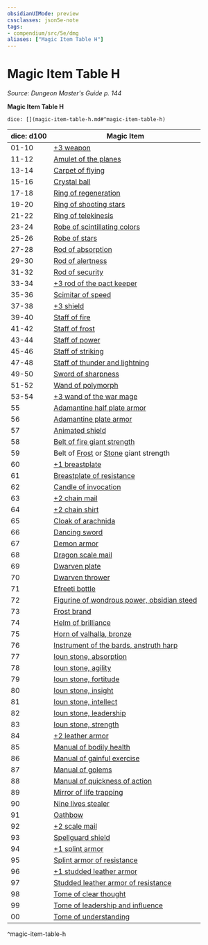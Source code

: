 ```yaml
---
obsidianUIMode: preview
cssclasses: json5e-note
tags:
- compendium/src/5e/dmg
aliases: ["Magic Item Table H"]
---
```

# Magic Item Table H
*Source: Dungeon Master's Guide p. 144* 

**Magic Item Table H**

`dice: [](magic-item-table-h.md#^magic-item-table-h)`

| dice: d100 | Magic Item |
|------------|------------|
| 01-10 | [+3 weapon](2-Mechanics/CLI/items/3-weapon.md) |
| 11-12 | [Amulet of the planes](2-Mechanics/CLI/items/amulet-of-the-planes.md) |
| 13-14 | [Carpet of flying](2-Mechanics/CLI/items/carpet-of-flying-dmg.md) |
| 15-16 | [Crystal ball](2-Mechanics/CLI/items/crystal-ball.md) |
| 17-18 | [Ring of regeneration](2-Mechanics/CLI/items/ring-of-regeneration.md) |
| 19-20 | [Ring of shooting stars](2-Mechanics/CLI/items/ring-of-shooting-stars.md) |
| 21-22 | [Ring of telekinesis](2-Mechanics/CLI/items/ring-of-telekinesis.md) |
| 23-24 | [Robe of scintillating colors](2-Mechanics/CLI/items/robe-of-scintillating-colors.md) |
| 25-26 | [Robe of stars](2-Mechanics/CLI/items/robe-of-stars.md) |
| 27-28 | [Rod of absorption](2-Mechanics/CLI/items/rod-of-absorption.md) |
| 29-30 | [Rod of alertness](2-Mechanics/CLI/items/rod-of-alertness.md) |
| 31-32 | [Rod of security](2-Mechanics/CLI/items/rod-of-security.md) |
| 33-34 | [+3 rod of the pact keeper](2-Mechanics/CLI/items/3-rod-of-the-pact-keeper.md) |
| 35-36 | [Scimitar of speed](2-Mechanics/CLI/items/scimitar-of-speed.md) |
| 37-38 | [+3 shield](2-Mechanics/CLI/items/3-shield.md) |
| 39-40 | [Staff of fire](2-Mechanics/CLI/items/staff-of-fire.md) |
| 41-42 | [Staff of frost](2-Mechanics/CLI/items/staff-of-frost.md) |
| 43-44 | [Staff of power](2-Mechanics/CLI/items/staff-of-power.md) |
| 45-46 | [Staff of striking](2-Mechanics/CLI/items/staff-of-striking.md) |
| 47-48 | [Staff of thunder and lightning](2-Mechanics/CLI/items/staff-of-thunder-and-lightning.md) |
| 49-50 | [Sword of sharpness](2-Mechanics/CLI/items/sword-of-sharpness.md) |
| 51-52 | [Wand of polymorph](2-Mechanics/CLI/items/wand-of-polymorph.md) |
| 53-54 | [+3 wand of the war mage](2-Mechanics/CLI/items/3-wand-of-the-war-mage.md) |
| 55 | [Adamantine half plate armor](2-Mechanics/CLI/items/adamantine-armor.md) |
| 56 | [Adamantine plate armor](2-Mechanics/CLI/items/adamantine-armor.md) |
| 57 | [Animated shield](2-Mechanics/CLI/items/animated-shield.md) |
| 58 | [Belt of fire giant strength](2-Mechanics/CLI/items/belt-of-fire-giant-strength.md) |
| 59 | Belt of [Frost](2-Mechanics/CLI/items/belt-of-frost-giant-strength.md) or [Stone](2-Mechanics/CLI/items/belt-of-stone-giant-strength.md) giant strength |
| 60 | [+1 breastplate](2-Mechanics/CLI/items/1-armor.md) |
| 61 | [Breastplate of resistance](2-Mechanics/CLI/items/armor-of-resistance-dmg.md) |
| 62 | [Candle of invocation](2-Mechanics/CLI/items/candle-of-invocation.md) |
| 63 | [+2 chain mail](2-Mechanics/CLI/items/2-armor.md) |
| 64 | [+2 chain shirt](2-Mechanics/CLI/items/2-armor.md) |
| 65 | [Cloak of arachnida](2-Mechanics/CLI/items/cloak-of-arachnida.md) |
| 66 | [Dancing sword](2-Mechanics/CLI/items/dancing-sword.md) |
| 67 | [Demon armor](2-Mechanics/CLI/items/demon-armor.md) |
| 68 | [Dragon scale mail](2-Mechanics/CLI/items/dragon-scale-mail-dmg.md) |
| 69 | [Dwarven plate](2-Mechanics/CLI/items/dwarven-plate.md) |
| 70 | [Dwarven thrower](2-Mechanics/CLI/items/dwarven-thrower.md) |
| 71 | [Efreeti bottle](2-Mechanics/CLI/items/efreeti-bottle.md) |
| 72 | [Figurine of wondrous power, obsidian steed](2-Mechanics/CLI/items/figurine-of-wondrous-power-obsidian-steed.md) |
| 73 | [Frost brand](2-Mechanics/CLI/items/frost-brand.md) |
| 74 | [Helm of brilliance](2-Mechanics/CLI/items/helm-of-brilliance.md) |
| 75 | [Horn of valhalla, bronze](2-Mechanics/CLI/items/horn-of-valhalla-bronze.md) |
| 76 | [Instrument of the bards, anstruth harp](2-Mechanics/CLI/items/instrument-of-the-bards-anstruth-harp.md) |
| 77 | [Ioun stone, absorption](2-Mechanics/CLI/items/ioun-stone-absorption.md) |
| 78 | [Ioun stone, agility](2-Mechanics/CLI/items/ioun-stone-agility.md) |
| 79 | [Ioun stone, fortitude](2-Mechanics/CLI/items/ioun-stone-fortitude.md) |
| 80 | [Ioun stone, insight](2-Mechanics/CLI/items/ioun-stone-insight.md) |
| 81 | [Ioun stone, intellect](2-Mechanics/CLI/items/ioun-stone-intellect.md) |
| 82 | [Ioun stone, leadership](2-Mechanics/CLI/items/ioun-stone-leadership.md) |
| 83 | [Ioun stone, strength](2-Mechanics/CLI/items/ioun-stone-strength.md) |
| 84 | [+2 leather armor](2-Mechanics/CLI/items/2-armor.md) |
| 85 | [Manual of bodily health](2-Mechanics/CLI/items/manual-of-bodily-health.md) |
| 86 | [Manual of gainful exercise](2-Mechanics/CLI/items/manual-of-gainful-exercise.md) |
| 87 | [Manual of golems](2-Mechanics/CLI/items/manual-of-golems-dmg.md) |
| 88 | [Manual of quickness of action](2-Mechanics/CLI/items/manual-of-quickness-of-action.md) |
| 89 | [Mirror of life trapping](2-Mechanics/CLI/items/mirror-of-life-trapping.md) |
| 90 | [Nine lives stealer](2-Mechanics/CLI/items/nine-lives-stealer.md) |
| 91 | [Oathbow](2-Mechanics/CLI/items/oathbow.md) |
| 92 | [+2 scale mail](2-Mechanics/CLI/items/2-armor.md) |
| 93 | [Spellguard shield](2-Mechanics/CLI/items/spellguard-shield.md) |
| 94 | [+1 splint armor](2-Mechanics/CLI/items/1-armor.md) |
| 95 | [Splint armor of resistance](2-Mechanics/CLI/items/armor-of-resistance-dmg.md) |
| 96 | [+1 studded leather armor](2-Mechanics/CLI/items/1-armor.md) |
| 97 | [Studded leather armor of resistance](2-Mechanics/CLI/items/armor-of-resistance-dmg.md) |
| 98 | [Tome of clear thought](2-Mechanics/CLI/items/tome-of-clear-thought.md) |
| 99 | [Tome of leadership and influence](2-Mechanics/CLI/items/tome-of-leadership-and-influence.md) |
| 00 | [Tome of understanding](2-Mechanics/CLI/items/tome-of-understanding.md) |
^magic-item-table-h